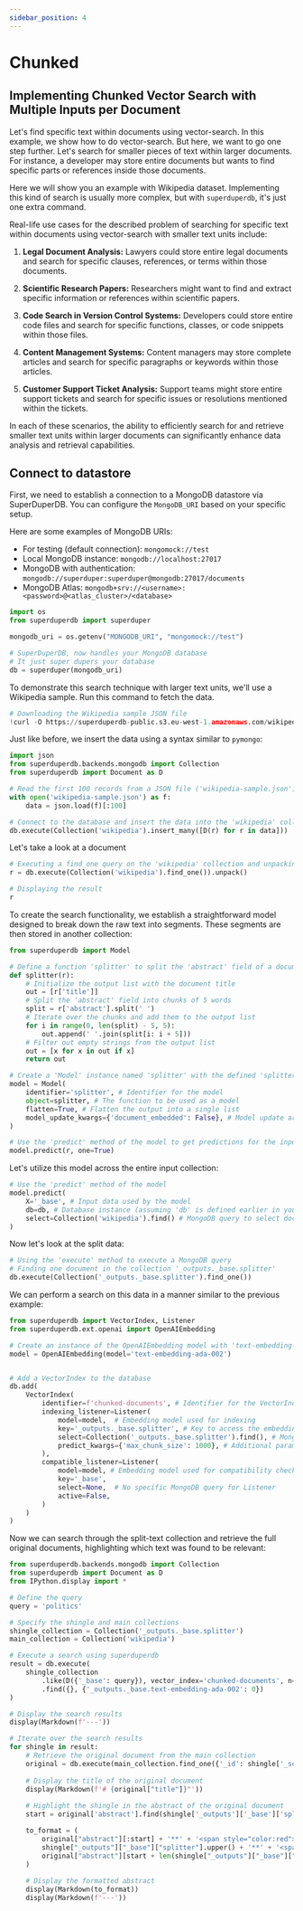 ```yaml
---
sidebar_position: 4
---
```

# Chunked

## Implementing Chunked Vector Search with Multiple Inputs per Document

Let's find specific text within documents using vector-search. In this
example, we show how to do vector-search. But here, we want to go one
step further. Let's search for smaller pieces of text within larger
documents. For instance, a developer may store entire documents but
wants to find specific parts or references inside those documents.

Here we will show you an example with Wikipedia dataset. Implementing
this kind of search is usually more complex, but with `superduperdb`,
it's just one extra command.

Real-life use cases for the described problem of searching for specific
text within documents using vector-search with smaller text units
include:

1.  **Legal Document Analysis:** Lawyers could store entire legal
    documents and search for specific clauses, references, or terms
    within those documents.

2.  **Scientific Research Papers:** Researchers might want to find and
    extract specific information or references within scientific papers.

3.  **Code Search in Version Control Systems:** Developers could store
    entire code files and search for specific functions, classes, or
    code snippets within those files.

4.  **Content Management Systems:** Content managers may store complete
    articles and search for specific paragraphs or keywords within those
    articles.

5.  **Customer Support Ticket Analysis:** Support teams might store
    entire support tickets and search for specific issues or resolutions
    mentioned within the tickets.

In each of these scenarios, the ability to efficiently search for and
retrieve smaller text units within larger documents can significantly
enhance data analysis and retrieval capabilities.


## Connect to datastore

First, we need to establish a connection to a MongoDB datastore via
SuperDuperDB. You can configure the `MongoDB_URI` based on your specific
setup.

Here are some examples of MongoDB URIs:

-   For testing (default connection): `mongomock://test`
-   Local MongoDB instance: `mongodb://localhost:27017`
-   MongoDB with authentication:
    `mongodb://superduper:superduper@mongodb:27017/documents`
-   MongoDB Atlas:
    `mongodb+srv://<username>:<password>@<atlas_cluster>/<database>`


``` python
import os
from superduperdb import superduper

mongodb_uri = os.getenv("MONGODB_URI", "mongomock://test")

# SuperDuperDB, now handles your MongoDB database
# It just super dupers your database 
db = superduper(mongodb_uri)
```

To demonstrate this search technique with larger text units, we'll use a Wikipedia sample. Run this command to fetch the data.

``` python
# Downloading the Wikipedia sample JSON file
!curl -O https://superduperdb-public.s3.eu-west-1.amazonaws.com/wikipedia-sample.json
```

Just like before, we insert the data using a syntax similar to
`pymongo`:

``` python
import json
from superduperdb.backends.mongodb import Collection
from superduperdb import Document as D

# Read the first 100 records from a JSON file ('wikipedia-sample.json')
with open('wikipedia-sample.json') as f:
    data = json.load(f)[:100]

# Connect to the database and insert the data into the 'wikipedia' collection. 'D(r)' converts each record 'r' into a 'Document' object before insertion
db.execute(Collection('wikipedia').insert_many([D(r) for r in data]))
```

Let's take a look at a document

``` python
# Executing a find_one query on the 'wikipedia' collection and unpacking the result
r = db.execute(Collection('wikipedia').find_one()).unpack()

# Displaying the result
r
```

To create the search functionality, we establish a straightforward model designed to break down the raw text into segments. These segments are then stored in another collection:

``` python
from superduperdb import Model

# Define a function 'splitter' to split the 'abstract' field of a document into chunks.
def splitter(r):
    # Initialize the output list with the document title
    out = [r['title']]
    # Split the 'abstract' field into chunks of 5 words
    split = r['abstract'].split(' ')
    # Iterate over the chunks and add them to the output list
    for i in range(0, len(split) - 5, 5):
        out.append(' '.join(split[i: i + 5]))
    # Filter out empty strings from the output list
    out = [x for x in out if x]
    return out

# Create a 'Model' instance named 'splitter' with the defined 'splitter' function
model = Model(
    identifier='splitter', # Identifier for the model
    object=splitter, # The function to be used as a model
    flatten=True, # Flatten the output into a single list
    model_update_kwargs={'document_embedded': False}, # Model update arguments
)

# Use the 'predict' method of the model to get predictions for the input 'r'. one=true indicates that we only want one output to check!
model.predict(r, one=True)
```

Let's utilize this model across the entire input collection:

``` python
# Use the 'predict' method of the model
model.predict(
    X='_base', # Input data used by the model 
    db=db, # Database instance (assuming 'db' is defined earlier in your code)
    select=Collection('wikipedia').find() # MongoDB query to select documents from the 'wikipedia' collection
)
```
Now let's look at the split data:

``` python
# Using the 'execute' method to execute a MongoDB query
# Finding one document in the collection '_outputs._base.splitter'
db.execute(Collection('_outputs._base.splitter').find_one())
```

We can perform a search on this data in a manner similar to the previous
example:


``` python
from superduperdb import VectorIndex, Listener
from superduperdb.ext.openai import OpenAIEmbedding

# Create an instance of the OpenAIEmbedding model with 'text-embedding-ada-002'
model = OpenAIEmbedding(model='text-embedding-ada-002')


# Add a VectorIndex to the database
db.add(
    VectorIndex(
        identifier=f'chunked-documents', # Identifier for the VectorIndex
        indexing_listener=Listener(
            model=model,  # Embedding model used for indexing
            key='_outputs._base.splitter', # Key to access the embeddings in the database
            select=Collection('_outputs._base.splitter').find(), # MongoDB query to select documents for indexing
            predict_kwargs={'max_chunk_size': 1000}, # Additional parameters for the model's predict method like chunk size
        ),
        compatible_listener=Listener(
            model=model, # Embedding model used for compatibility checking
            key='_base', 
            select=None,  # No specific MongoDB query for Listener
            active=False, 
        )
    )
)
```

Now we can search through the split-text collection and retrieve the
full original documents, highlighting which text was found to be
relevant:

``` python
from superduperdb.backends.mongodb import Collection
from superduperdb import Document as D
from IPython.display import *

# Define the query
query = 'politics'

# Specify the shingle and main collections
shingle_collection = Collection('_outputs._base.splitter')
main_collection = Collection('wikipedia')

# Execute a search using superduperdb
result = db.execute(
    shingle_collection
        .like(D({'_base': query}), vector_index='chunked-documents', n=5)
        .find({}, {'_outputs._base.text-embedding-ada-002': 0})
)

# Display the search results
display(Markdown(f'---'))

# Iterate over the search results
for shingle in result:
    # Retrieve the original document from the main collection
    original = db.execute(main_collection.find_one({'_id': shingle['_source']}))
    
    # Display the title of the original document
    display(Markdown(f'# {original["title"]}"'))
    
    # Highlight the shingle in the abstract of the original document
    start = original['abstract'].find(shingle['_outputs']['_base']['splitter'])

    to_format = (
        original["abstract"][:start] + '**' + '<span style="color:red">' +
        shingle["_outputs"]["_base"]["splitter"].upper() + '**' + '<span style="color:black">' +
        original["abstract"][start + len(shingle["_outputs"]["_base"]["splitter"]):]
    )
    
    # Display the formatted abstract
    display(Markdown(to_format))
    display(Markdown(f'---'))
```
